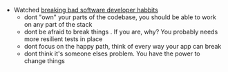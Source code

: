 ---
---

- Watched [breaking bad software developer habbits](https://www.youtube.com/watch?v=gLYYXKL-Jug&t=777s)
  - dont "own" your parts of the codebase, you should be able to work on any part of the stack
  - dont be afraid to break things . If you are, why? You probably needs more resilient tests in place
  - dont focus on the happy path, think of every way your app can break
  - dont think it's someone elses problem. You have the power to change things
